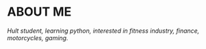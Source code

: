 # ABOUT ME
*Hult student, learning python, interested in fitness industry, finance, motorcycles, gaming.*

